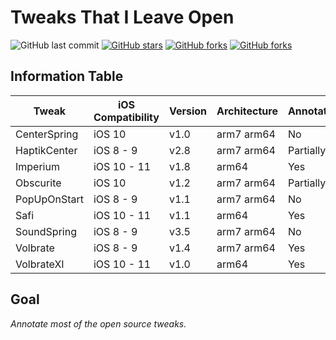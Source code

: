 # Tweaks That I Leave Open

![GitHub last commit](https://img.shields.io/github/last-commit/LacertosusRepo/Open-Source-Tweaks.svg?style=for-the-badge)
[![GitHub stars](https://img.shields.io/github/stars/LacertosusRepo/Open-Source-Tweaks.svg?style=for-the-badge)](https://github.com/LacertosusRepo/Open-Source-Tweaks/stargazers)
[![GitHub forks](https://img.shields.io/github/forks/LacertosusRepo/Open-Source-Tweaks.svg?style=for-the-badge)](https://github.com/LacertosusRepo/Open-Source-Tweaks/network)
[![GitHub forks](https://img.shields.io/github/license/LacertosusRepo/Open-Source-Tweaks.svg?style=for-the-badge)](https://github.com/LacertosusRepo/Open-Source-Tweaks/license)

## Information Table

| Tweak | iOS Compatibility | Version | Architecture | Annotated |
| ----- | ----------------- | ------- | ------------ | --------- |
| CenterSpring | iOS 10 | v1.0 | arm7 arm64 | No |
| HaptikCenter | iOS 8 - 9 | v2.8 | arm7 arm64 | Partially |
| Imperium | iOS 10 - 11 | v1.8 | arm64 | Yes |
| Obscurite | iOS 10 | v1.2 | arm7 arm64 | Partially |
| PopUpOnStart | iOS 8 - 9 | v1.1 | arm7 arm64 | No |
| Safi | iOS 10 - 11 | v1.1 | arm64 | Yes |
| SoundSpring | iOS 8 - 9 | v3.5 | arm7 arm64 | No |
| Volbrate | iOS 8 - 9 | v1.4 | arm7 arm64 | Yes |
| VolbrateXI | iOS 10 - 11 | v1.0 | arm64 | Yes |

## Goal
*Annotate most of the open source tweaks.*
